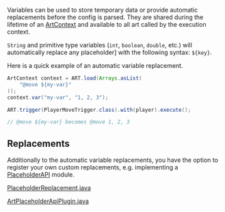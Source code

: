 Variables can be used to store temporary data or provide automatic replacements before the config is parsed. They are shared during the lifetime of an [ArtContext](art-context.md) and available to all art called by the execution context.

`String` and primitive type variables (`int`, `boolean`, `double`, etc.) will automatically replace any placeholder] with the following syntax: `${key}`.

Here is a quick example of an automatic variable replacement.

```java
ArtContext context = ART.load(Arrays.asList(
    "@move ${my-var}"
));
context.var("my-var", "1, 2, 3");

ART.trigger(PlayerMoveTrigger.class).with(player).execute();

// @move ${my-var} becomes @move 1, 2, 3
```

## Replacements

Additionally to the automatic variable replacements, you have the option to register your own custom replacements, e.g. implementing a [PlaceholderAPI](https://github.com/PlaceholderAPI/PlaceholderAPI) module.

[PlaceholderReplacement.java](https://raw.githubusercontent.com/art-framework/art-placeholderapi/master/src/main/java/io/artframework/modules/placeholderapi/PlaceholderReplacement.java ':include')

[ArtPlaceholderApiPlugin.java](https://raw.githubusercontent.com/art-framework/art-placeholderapi/master/src/main/java/io/artframework/modules/placeholderapi/ArtPlaceholderApiPlugin.java ':include')
